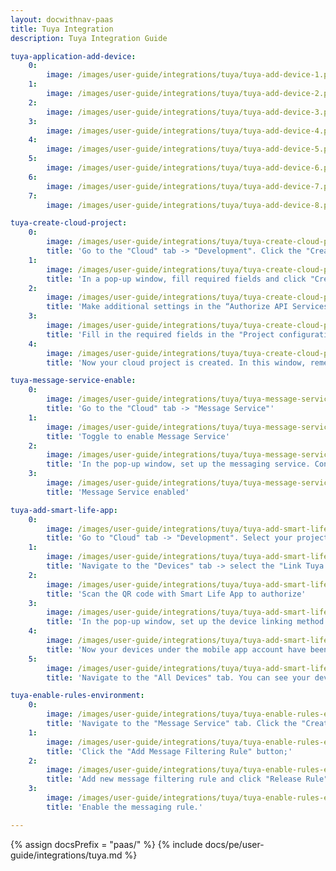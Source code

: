 ```yaml
---
layout: docwithnav-paas
title: Tuya Integration
description: Tuya Integration Guide

tuya-application-add-device:
    0:
        image: /images/user-guide/integrations/tuya/tuya-add-device-1.png
    1:
        image: /images/user-guide/integrations/tuya/tuya-add-device-2.png
    2:
        image: /images/user-guide/integrations/tuya/tuya-add-device-3.png
    3:
        image: /images/user-guide/integrations/tuya/tuya-add-device-4.png
    4:
        image: /images/user-guide/integrations/tuya/tuya-add-device-5.png
    5:
        image: /images/user-guide/integrations/tuya/tuya-add-device-6.png
    6:
        image: /images/user-guide/integrations/tuya/tuya-add-device-7.png
    7:
        image: /images/user-guide/integrations/tuya/tuya-add-device-8.png

tuya-create-cloud-project:
    0:
        image: /images/user-guide/integrations/tuya/tuya-create-cloud-project-1.png
        title: 'Go to the "Cloud" tab -> "Development". Click the "Create Cloud Project" button'
    1:
        image: /images/user-guide/integrations/tuya/tuya-create-cloud-project-2.png
        title: 'In a pop-up window, fill required fields and click "Create"'
    2:
        image: /images/user-guide/integrations/tuya/tuya-create-cloud-project-3.png
        title: 'Make additional settings in the “Authorize API Services” window and click "Authorize"'
    3:
        image: /images/user-guide/integrations/tuya/tuya-create-cloud-project-4.png
        title: 'Fill in the required fields in the "Project configuration" window, then click "Create"'
    4:
        image: /images/user-guide/integrations/tuya/tuya-create-cloud-project-5.png
        title: 'Now your cloud project is created. In this window, remember the Access ID and Access Secret values. These values will be needed during the Tuya Integration setup.'

tuya-message-service-enable:
    0:
        image: /images/user-guide/integrations/tuya/tuya-message-service-enable-1.png
        title: 'Go to the "Cloud" tab -> "Message Service"'
    1:
        image: /images/user-guide/integrations/tuya/tuya-message-service-enable-2.png
        title: 'Toggle to enable Message Service'
    2:
        image: /images/user-guide/integrations/tuya/tuya-message-service-enable-3.png
        title: 'In the pop-up window, set up the messaging service. Configure the settings for "Message Service Type" and "Alert Contact". Click "Ok"'
    3:
        image: /images/user-guide/integrations/tuya/tuya-message-service-enable-4.png
        title: 'Message Service enabled'

tuya-add-smart-life-app:
    0:
        image: /images/user-guide/integrations/tuya/tuya-add-smart-life-app-1.png
        title: 'Go to "Cloud" tab -> "Development". Select your project'
    1:
        image: /images/user-guide/integrations/tuya/tuya-add-smart-life-app-2.png
        title: 'Navigate to the "Devices" tab -> select the "Link Tuya App Account" tab. Click "Add App Account"'
    2:
        image: /images/user-guide/integrations/tuya/tuya-add-smart-life-app-3.png
        title: 'Scan the QR code with Smart Life App to authorize'
    3:
        image: /images/user-guide/integrations/tuya/tuya-add-smart-life-app-4.png
        title: 'In the pop-up window, set up the device linking method and select device permission: read, read/write or read/write/manage". Click "Ok"'
    4:
        image: /images/user-guide/integrations/tuya/tuya-add-smart-life-app-5.png
        title: 'Now your devices under the mobile app account have been added to the project'
    5:
        image: /images/user-guide/integrations/tuya/tuya-add-smart-life-app-6.png
        title: 'Navigate to the "All Devices" tab. You can see your device added to the project'

tuya-enable-rules-environment:
    0:
        image: /images/user-guide/integrations/tuya/tuya-enable-rules-environment-1-pe.png
        title: 'Navigate to the "Message Service" tab. Click the "Create Messaging Rules" button;'
    1:
        image: /images/user-guide/integrations/tuya/tuya-enable-rules-environment-2-pe.png
        title: 'Click the "Add Message Filtering Rule" button;'
    2:
        image: /images/user-guide/integrations/tuya/tuya-enable-rules-environment-3-pe.png
        title: 'Add new message filtering rule and click "Release Rule" button;'
    3:
        image: /images/user-guide/integrations/tuya/tuya-enable-rules-environment-5-pe.png
        title: 'Enable the messaging rule.'

---
```

{% assign docsPrefix = "paas/" %}
{% include docs/pe/user-guide/integrations/tuya.md %}